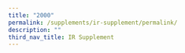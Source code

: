 ```yaml
---
title: "2000"
permalink: /supplements/ir-supplement/permalink/
description: ""
third_nav_title: IR Supplement
---
```

